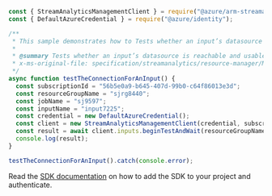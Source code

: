 ```javascript
const { StreamAnalyticsManagementClient } = require("@azure/arm-streamanalytics");
const { DefaultAzureCredential } = require("@azure/identity");

/**
 * This sample demonstrates how to Tests whether an input’s datasource is reachable and usable by the Azure Stream Analytics service.
 *
 * @summary Tests whether an input’s datasource is reachable and usable by the Azure Stream Analytics service.
 * x-ms-original-file: specification/streamanalytics/resource-manager/Microsoft.StreamAnalytics/stable/2020-03-01/examples/Input_Test.json
 */
async function testTheConnectionForAnInput() {
  const subscriptionId = "56b5e0a9-b645-407d-99b0-c64f86013e3d";
  const resourceGroupName = "sjrg8440";
  const jobName = "sj9597";
  const inputName = "input7225";
  const credential = new DefaultAzureCredential();
  const client = new StreamAnalyticsManagementClient(credential, subscriptionId);
  const result = await client.inputs.beginTestAndWait(resourceGroupName, jobName, inputName);
  console.log(result);
}

testTheConnectionForAnInput().catch(console.error);
```

Read the [SDK documentation](https://github.com/Azure/azure-sdk-for-js/blob/%40azure%2Farm-streamanalytics_4.0.1/sdk/streamanalytics/arm-streamanalytics/README.md) on how to add the SDK to your project and authenticate.
